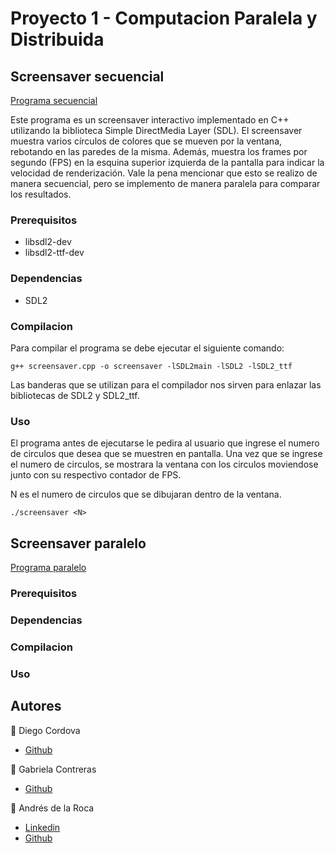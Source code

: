 # Proyecto 1 - Computacion Paralela y Distribuida


## Screensaver secuencial
[Programa secuencial](screensaver.cpp)  

Este programa es un screensaver interactivo implementado en C++ utilizando la biblioteca Simple DirectMedia Layer (SDL). El screensaver muestra varios círculos de colores que se mueven por la ventana, rebotando en las paredes de la misma. Además, muestra los frames por segundo (FPS) en la esquina superior izquierda de la pantalla para indicar la velocidad de renderización. Vale la pena mencionar que esto se realizo de manera secuencial, pero se implemento de manera paralela para comparar los resultados.

### Prerequisitos
- libsdl2-dev
- libsdl2-ttf-dev

### Dependencias
- SDL2

### Compilacion
Para compilar el programa se debe ejecutar el siguiente comando:
```
g++ screensaver.cpp -o screensaver -lSDL2main -lSDL2 -lSDL2_ttf
```
Las banderas que se utilizan para el compilador nos sirven para enlazar las bibliotecas de SDL2 y SDL2_ttf.

### Uso
El programa antes de ejecutarse le pedira al usuario que ingrese el numero de circulos que desea que se muestren en pantalla. Una vez que se ingrese el numero de circulos, se mostrara la ventana con los circulos moviendose junto con su respectivo contador de FPS.  

  
N es el numero de circulos que se dibujaran dentro de la ventana.
```
./screensaver <N>
```

## Screensaver paralelo
[Programa paralelo]()

### Prerequisitos

### Dependencias

### Compilacion

### Uso


## Autores
👤 Diego Cordova
- <a href= "https://github.com/Diego-CB">Github</a>

👤 Gabriela Contreras
- <a href="https://github.com/Paola-Contreras">Github</a>

👤 Andrés de la Roca  
- <a href = "https://www.linkedin.com/in/andr%C3%A8s-de-la-roca-pineda-10a40319b/">Linkedin</a>  
- <a href="https://github.com/andresdlRoca">Github</a>
